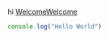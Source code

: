 hi [Welcome](./Welcome.mdx)[Welcome](./Welcome.mdx#introduction)

```ts
console.log("Hello World")
```

